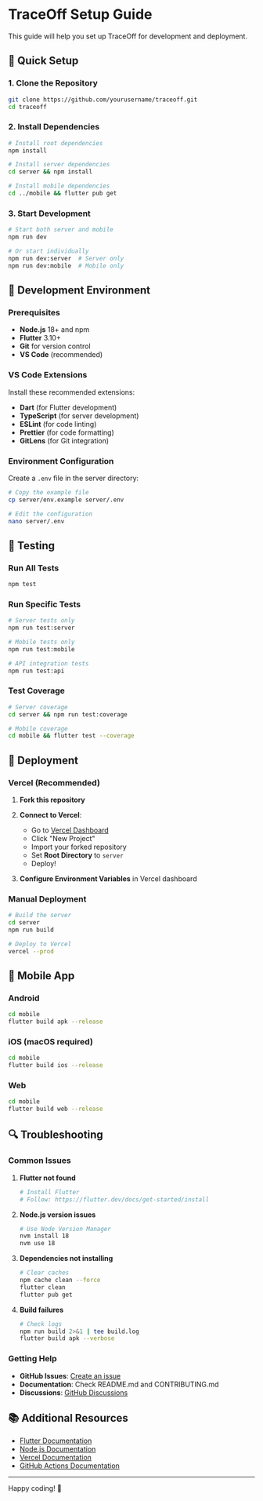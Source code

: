 # TraceOff Setup Guide

This guide will help you set up TraceOff for development and deployment.

## 🚀 Quick Setup

### 1. Clone the Repository

```bash
git clone https://github.com/yourusername/traceoff.git
cd traceoff
```

### 2. Install Dependencies

```bash
# Install root dependencies
npm install

# Install server dependencies
cd server && npm install

# Install mobile dependencies
cd ../mobile && flutter pub get
```

### 3. Start Development

```bash
# Start both server and mobile
npm run dev

# Or start individually
npm run dev:server  # Server only
npm run dev:mobile  # Mobile only
```

## 🔧 Development Environment

### Prerequisites

- **Node.js** 18+ and npm
- **Flutter** 3.10+
- **Git** for version control
- **VS Code** (recommended)

### VS Code Extensions

Install these recommended extensions:

- **Dart** (for Flutter development)
- **TypeScript** (for server development)
- **ESLint** (for code linting)
- **Prettier** (for code formatting)
- **GitLens** (for Git integration)

### Environment Configuration

Create a `.env` file in the server directory:

```bash
# Copy the example file
cp server/env.example server/.env

# Edit the configuration
nano server/.env
```

## 🧪 Testing

### Run All Tests

```bash
npm test
```

### Run Specific Tests

```bash
# Server tests only
npm run test:server

# Mobile tests only
npm run test:mobile

# API integration tests
npm run test:api
```

### Test Coverage

```bash
# Server coverage
cd server && npm run test:coverage

# Mobile coverage
cd mobile && flutter test --coverage
```

## 🚀 Deployment

### Vercel (Recommended)

1. **Fork this repository**
2. **Connect to Vercel**:

   - Go to [Vercel Dashboard](https://vercel.com/dashboard)
   - Click "New Project"
   - Import your forked repository
   - Set **Root Directory** to `server`
   - Deploy!

3. **Configure Environment Variables** in Vercel dashboard

### Manual Deployment

```bash
# Build the server
cd server
npm run build

# Deploy to Vercel
vercel --prod
```

## 📱 Mobile App

### Android

```bash
cd mobile
flutter build apk --release
```

### iOS (macOS required)

```bash
cd mobile
flutter build ios --release
```

### Web

```bash
cd mobile
flutter build web --release
```

## 🔍 Troubleshooting

### Common Issues

1. **Flutter not found**

   ```bash
   # Install Flutter
   # Follow: https://flutter.dev/docs/get-started/install
   ```

2. **Node.js version issues**

   ```bash
   # Use Node Version Manager
   nvm install 18
   nvm use 18
   ```

3. **Dependencies not installing**

   ```bash
   # Clear caches
   npm cache clean --force
   flutter clean
   flutter pub get
   ```

4. **Build failures**
   ```bash
   # Check logs
   npm run build 2>&1 | tee build.log
   flutter build apk --verbose
   ```

### Getting Help

- **GitHub Issues**: [Create an issue](https://github.com/yourusername/traceoff/issues)
- **Documentation**: Check README.md and CONTRIBUTING.md
- **Discussions**: [GitHub Discussions](https://github.com/yourusername/traceoff/discussions)

## 📚 Additional Resources

- [Flutter Documentation](https://flutter.dev/docs)
- [Node.js Documentation](https://nodejs.org/docs)
- [Vercel Documentation](https://vercel.com/docs)
- [GitHub Actions Documentation](https://docs.github.com/en/actions)

---

Happy coding! 🚀
